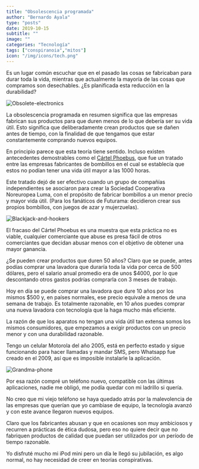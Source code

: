 ```yaml
---
title: "Obsolescencia programada"
author: "Bernardo Ayala"
type: "posts"
date: 2019-10-15
subtitle: ""
image: ""
categories: "Tecnología"
tags: ["conspiranoia","mitos"]
icon: "/img/icons/tech.png"
---
```

Es un lugar común escuchar que en el pasado las cosas se fabricaban para durar toda la vida, mientras que actualmente la mayoría de las cosas que compramos son desechables. ¿Es planificada esta reducción en la durabilidad? <!--more-->

![Obsolete-electronics](/img/obsolete-elecs.jpg)

La obsolescencia programada en resumen significa que las empresas fabrican sus productos para que duren menos de lo que debería ser su vida útil. Esto significa que deliberadamente crean productos que se dañen antes de tiempo, con la finalidad de que tengamos que estar constantemente comprando nuevos equipos.

En principio parece que esta teoría tiene sentido. Incluso existen antecedentes demostrables como el [Cártel Phoebus](https://es.wikipedia.org/wiki/C%C3%A1rtel_Phoebus), que fue un tratado entre las empresas fabricantes de bombillos en el cual se establecía que estos no podían tener una vida útil mayor a las 1000 horas.

Este tratado dejó de ser efectivo cuando un grupo de compañías independientes se asociaron para crear la Sociedad Cooperativa Noreuropea Luma, con el propósito de fabricar bombillos a un menor precio y mayor vida útil. (Para los fanáticos de Futurama: decidieron crear sus propios bombillos, con juegos de azar y mujerzuelas).

![Blackjack-and-hookers](/img/blackjack-and-hookers.gif)

El fracaso del Cártel Phoebus es una muestra que esta práctica no es viable, cualquier comerciante que abuse es presa fácil de otros comerciantes que decidan abusar menos con el objetivo de obtener una mayor ganancia.

¿Se pueden crear productos que duren 50 años? Claro que se puede, antes podías comprar una lavadora que duraría toda la vida por cerca de 500 dólares, pero el salario anual promedio era de unos $4000, por lo que descontando otros gastos podrías comprarla con 3 meses de trabajo.

Hoy en día se puede comprar una lavadora que dure 10 años por los mismos $500 y, en países normales, ese precio equivale a menos de una semana de trabajo. Es totalmente razonable, en 10 años puedes comprar una nueva lavadora con tecnología que la haga mucho más eficiente.

La razón de que los aparatos no tengan una vida útil tan extensa somos los mismos consumidores, que empezamos a exigir productos con un precio menor y con una durabilidad razonable. 

Tengo un celular Motorola del año 2005, está en perfecto estado y sigue funcionando para hacer llamadas y mandar SMS, pero Whatsapp fue creado en el 2009, así que es imposible instalarle la aplicación.

![Grandma-phone](/img/grandma-phone.jpg)

Por esa razón compré un teléfono nuevo, compatible con las últimas aplicaciones, nadie me obligó, me podía quedar con mi ladrillo si quería.

No creo que mi viejo teléfono se haya quedado atrás por la malevolencia de las empresas que querían que yo cambiase de equipo, la tecnología avanzó y con este avance llegaron nuevos equipos.

Claro que los fabricantes abusan y que en ocasiones son muy ambiciosos y recurren a prácticas de ética dudosa, pero eso no quiere decir que no fabriquen productos de calidad que puedan ser utilizados por un período de tiempo razonable.

Yo disfruté mucho mi iPod mini pero un día le llegó su jubilación, es algo normal, no hay necesidad de creer en teorías conspirativas.